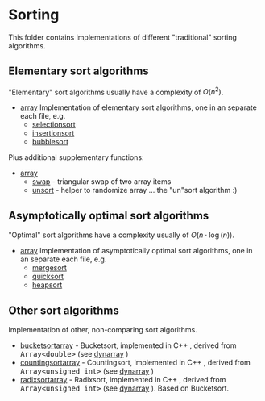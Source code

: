 # Sorting

This folder contains implementations of different "traditional" sorting algorithms.

## Elementary sort algorithms

"Elementary" sort algorithms usually have a complexity of $O(n^2)$.

- [array](array)
Implementation of elementary sort algorithms, one in an separate each file, e.g.
  - [selectionsort](array/selectionsort.h)
  - [insertionsort](array/insertionsort.h)
  - [bubblesort](array/bubblesort.h)

Plus additional supplementary functions:
- [array](array)
  - [swap](array/swap.h) - triangular swap of two array items
  - [unsort](array/unsort.h) - helper to randomize array ... the "un"sort algorithm :)

## Asymptotically optimal sort algorithms

"Optimal" sort algorithms have a complexity usually of $O(n\cdot \log(n))$.

- [array](array)
Implementation of asymptotically optimal sort algorithms, one in an separate each file, e.g.
  - [mergesort](array/mergesort.h)
  - [quicksort](array/quicksort.h)
  - [heapsort](array/heapsort.h)

## Other sort algorithms

Implementation of other, non-comparing sort algorithms.

- [bucketsortarray](bucketsortarray/bucketsortarray.h) - Bucketsort, implemented in C++ , derived from <tt>Array&lt;double&gt;</tt> (see [dynarray](../02_datastructures/dynarray) )
- [countingsortarray](countingsortarray/countingsortarray.h) - Countingsort, implemented in C++ , derived from <tt>Array&lt;unsigned int&gt;</tt> (see [dynarray](../02_datastructures/dynarray) )
- [radixsortarray](radixsortarray/radixsortarray.h) - Radixsort, implemented in C++ , derived from <tt>Array&lt;unsigned int&gt;</tt> (see [dynarray](../02_datastructures/dynarray) ). Based on Bucketsort.